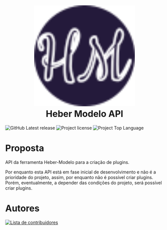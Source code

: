 <h1 style="text-align: center" align="center">
    <img src="logo.svg" style="width: 20rem" alt="logo do projeto"><br>
    Heber Modelo API
</h1>

![GitHub Latest release](https://img.shields.io/github/v/release/HeberBarra/heber-modelo-api?logo=github&label=Release)
![Project license](https://img.shields.io/github/license/HeberBarra/heber-modelo-api?logo=github&label=License)
![Project Top Language](https://img.shields.io/github/languages/top/HeberBarra/heber-modelo-api?logo=openjdk&label=Java)

# Proposta

API da ferramenta Heber-Modelo para a criação de plugins.

Por enquanto esta API está em fase inicial de desenvolvimento e não é a prioridade do projeto, assim, por enquanto 
não é possível criar plugins. Porém, eventualmente, a depender das condições do projeto, será possível criar plugins.

# Autores

<a href="https://github.com/HeberBarra/heber-modelo/graphs/contributors">
    <img src="https://contributors-img.web.app/image?repo=HeberBarra/heber-modelo-api&max=500" alt="Lista de contribuidores" width="10%"/>
</a>
